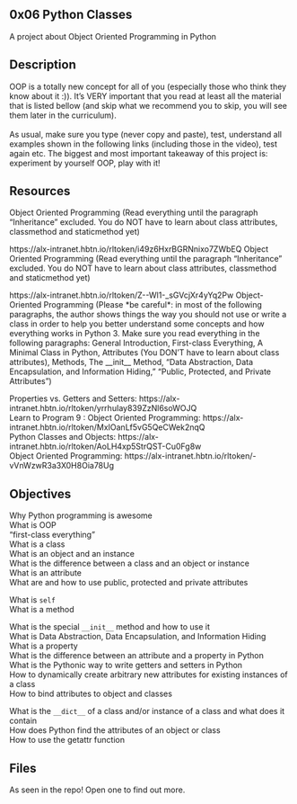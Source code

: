 ## 0x06 Python Classes

<p>
A project about Object Oriented Programming in Python
</p>

## Description

<p>
OOP is a totally new concept for all of you (especially those who think they know about it :)). It’s VERY important that you read at least all the material that is listed bellow (and skip what we recommend you to skip, you will see them later in the curriculum).
<br/><br/>
As usual, make sure you type (never copy and paste), test, understand all examples shown in the following links (including those in the video), test again etc. The biggest and most important takeaway of this project is: experiment by yourself OOP, play with it!
</p>

## Resources
Object Oriented Programming (Read everything until the paragraph “Inheritance” excluded. You do NOT have to learn about class attributes, classmethod and staticmethod yet)</p>
<p>
https://alx-intranet.hbtn.io/rltoken/i49z6HxrBGRNnixo7ZWbEQ
Object Oriented Programming (Read everything until the paragraph “Inheritance” excluded. You do NOT have to learn about class attributes, classmethod and staticmethod yet)
</p>
<p>
https://alx-intranet.hbtn.io/rltoken/Z--Wl1-_sGVcjXr4yYq2Pw
Object-Oriented Programming (Please *be careful*: in most of the following paragraphs, the author shows things the way you should not use or write a class in order to help you better understand some concepts and how everything works in Python 3. Make sure you read everything in the following paragraphs: General Introduction, First-class Everything, A Minimal Class in Python, Attributes (You DON’T have to learn about class attributes), Methods, The __init__ Method, “Data Abstraction, Data Encapsulation, and Information Hiding,” “Public, Protected, and Private Attributes”)
</p>
<p>
Properties vs. Getters and Setters: https://alx-intranet.hbtn.io/rltoken/yrrhuIay839ZzNl6soWOJQ <br/>
Learn to Program 9 : Object Oriented Programming: https://alx-intranet.hbtn.io/rltoken/MxIOanLf5vG5QeCWek2nqQ <br/>
Python Classes and Objects: https://alx-intranet.hbtn.io/rltoken/AoLH4xp5StrQST-Cu0Fg8w <br/>
Object Oriented Programming: https://alx-intranet.hbtn.io/rltoken/-vVnWzwR3a3X0H8Oia78Ug 
</p>

## Objectives
<p>
Why Python programming is awesome<br/>
What is OOP
<br/>“first-class everything”
<br/>What is a class
<br/>What is an object and an instance
<br/>What is the difference between a class and an object or instance
<br/>What is an attribute
<br/>What are and how to use public, protected and private attributes
<br/>

What is ```self```
<br/>What is a method
<br/>

What is the special ```__init__``` method and how to use it
<br/>What is Data Abstraction, Data Encapsulation, and Information Hiding
<br/>What is a property
<br/>What is the difference between an attribute and a property in Python
<br/>What is the Pythonic way to write getters and setters in Python
<br/>How to dynamically create arbitrary new attributes for existing instances of a class
<br/>How to bind attributes to object and classes
<br/>

What is the ```__dict__``` of a class and/or instance of a class and what does it contain
<br/>How does Python find the attributes of an object or class
<br/>How to use the getattr function
</p>

## Files

As seen in the repo! Open one to find out more.